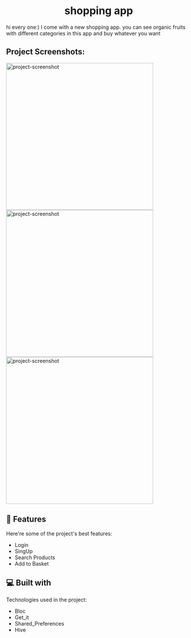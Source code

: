 <h1 align="center" id="title">shopping app</h1>

<p id="description">hi every one:) I come with a new shopping app. you can see organic fruits with different categories in this app and buy whatever you want</p>

<h2>Project Screenshots:</h2>

<img src="file:///C:/Users/Pouya/OneDrive/Desktop/Screenshot_20230426-182106.jpg" alt="project-screenshot" width="400" height="400/">

<img src="file:///C:/Users/Pouya/OneDrive/Desktop/Screenshot_20230426-182205.jpg" alt="project-screenshot" width="400" height="400/">

<img src="file:///C:/Users/Pouya/OneDrive/Desktop/Screenshot_20230426-182227.jpg" alt="project-screenshot" width="400" height="400/">

  
  
<h2>🧐 Features</h2>

Here're some of the project's best features:

*   Login
*   SingUp
*   Search Products
*   Add to Basket

  
  
<h2>💻 Built with</h2>

Technologies used in the project:

*   Bloc
*   Get\_it
*   Shared\_Preferences
*   Hive
